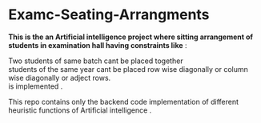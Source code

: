 # Examc-Seating-Arrangments


**This is the an Artificial intelligence project where sitting arrangement of students in examination hall having constraints like** :</br>

Two students of same batch cant be placed together </br>
students of the same year cant be placed row wise diagonally or column wise diagonally or adject rows. </br>
is implemented .</br>

This repo contains only the backend code implementation of different heuristic functions of Artificial intelligence . 


